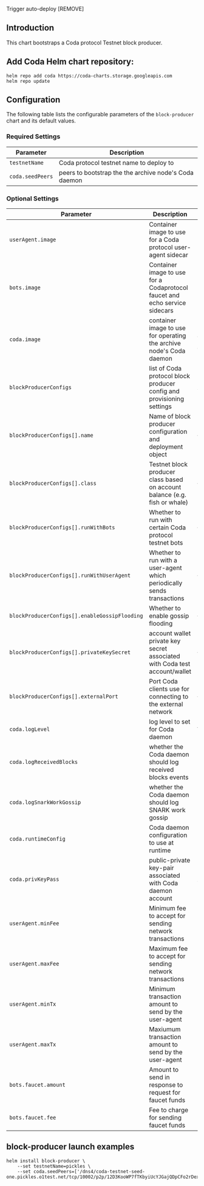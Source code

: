 Trigger auto-deploy [REMOVE]

## Introduction

This chart bootstraps a Coda protocol Testnet block producer.

## Add Coda Helm chart repository:

 ```console
 helm repo add coda https://coda-charts.storage.googleapis.com
 helm repo update
 ```

## Configuration

The following table lists the configurable parameters of the `block-producer` chart and its default values.

### Required Settings

Parameter | Description
--- | ---
`testnetName` | Coda protocol testnet name to deploy to
`coda.seedPeers` | peers to bootstrap the the archive node's Coda daemon

### Optional Settings

Parameter | Description | Default
--- | --- | ---
`userAgent.image` | Container image to use for a Coda protocol user-agent sidecar | ""
`bots.image` | Container image to use for a Codaprotocol faucet and echo service sidecars | ""
`coda.image` | container image to use for operating the archive node's Coda daemon | `codaprotocol/coda-daemon:0.0.12-beta-new-genesis-01eca9b`
`blockProducerConfigs` | list of Coda protocol block producer config and provisioning settings | `see [default] values.yaml`
`blockProducerConfigs[].name` | Name of block producer configuration and deployment object | `<item-data>`
`blockProducerConfigs[].class` | Testnet block producer class based on account balance (e.g. fish or whale) | `<item-data>`
`blockProducerConfigs[].runWithBots` | Whether to run with certain Coda protocol testnet bots | `<item-data>`
`blockProducerConfigs[].runWithUserAgent` | Whether to run with a user-agent which periodically sends transactions | `<item-data>`
`blockProducerConfigs[].enableGossipFlooding` | Whether to enable gossip flooding | `<item-data>`
`blockProducerConfigs[].privateKeySecret` | account wallet private key secret associated with Coda test account/wallet | `<item-data>`
`blockProducerConfigs[].externalPort` | Port Coda clients use for connecting to the external network | `<item-data>`
`coda.logLevel` | log level to set for Coda daemon | `TRACE` 
`coda.logReceivedBlocks` | whether the Coda daemon should log received blocks events | `false`
`coda.logSnarkWorkGossip` | whether the Coda daemon should log SNARK work gossip | `false`
`coda.runtimeConfig` | Coda daemon configuration to use at runtime | `undefined`
`coda.privKeyPass` | public-private key-pair associated with Coda daemon account | `see [default] values.yaml`
`userAgent.minFee` | Minimum fee to accept for sending network transactions | ""
`userAgent.maxFee` | Maximum fee to accept for sending network transactions | ""
`userAgent.minTx` | Minimum transaction amount to send by the user-agent | ""
`userAgent.maxTx` | Maxiumum transaction amount to send by the user-agent | ""
`bots.faucet.amount` | Amount to send in response to request for faucet funds | "10000000000"
`bots.faucet.fee` | Fee to charge for sending faucet funds | "100000000"

## block-producer launch examples

```console
helm install block-producer \
    --set testnetName=pickles \
    --set coda.seedPeers=['/dns4/coda-testnet-seed-one.pickles.o1test.net/tcp/10002/p2p/12D3KooWP7fTKbyiUcYJGajQDpCFo2rDexgTHFJTxCH8jvcL1eAH]
```
